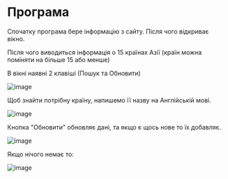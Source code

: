 # Програма

Спочатку програма бере інформацію з сайту. Після чого відкриває вікно.

Після чого виводиться інформація о 15 країнах Азії (країн можна поміняти на більше 15 або менше)

В вікні наявні 2 клавіші (Пошук та Обновити)

![image](https://user-images.githubusercontent.com/86786170/125630454-fc5f3643-4a24-4f8d-87f1-a25aa9d1edab.png)

Щоб знайти потрібну країну, напишемо її назву на Англійській мові.

![image](https://user-images.githubusercontent.com/86786170/125630659-9ffb26e2-fc1e-48ec-b47d-9362b9ee89ef.png)

Кнопка "Обновити" обновляє дані, та якщо є щось нове то їх добавляє.

![image](https://user-images.githubusercontent.com/86786170/125631075-35682788-6ae9-4d11-af3b-b814f66221dd.png)

Якщо нічого немає то:

![image](https://user-images.githubusercontent.com/86786170/125630878-3f4ff6c8-23b2-4ae5-9f4f-8b3daf9d7ee3.png)


